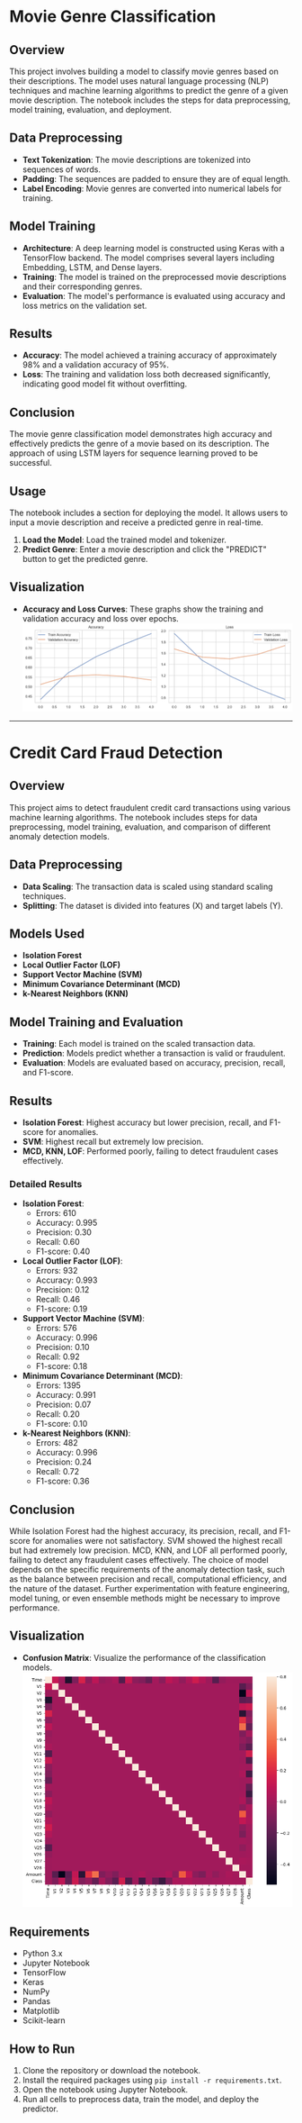 # Movie Genre Classification

## Overview
This project involves building a model to classify movie genres based on their descriptions. The model uses natural language processing (NLP) techniques and machine learning algorithms to predict the genre of a given movie description. The notebook includes the steps for data preprocessing, model training, evaluation, and deployment.

## Data Preprocessing
- **Text Tokenization**: The movie descriptions are tokenized into sequences of words.
- **Padding**: The sequences are padded to ensure they are of equal length.
- **Label Encoding**: Movie genres are converted into numerical labels for training.

## Model Training
- **Architecture**: A deep learning model is constructed using Keras with a TensorFlow backend. The model comprises several layers including Embedding, LSTM, and Dense layers.
- **Training**: The model is trained on the preprocessed movie descriptions and their corresponding genres.
- **Evaluation**: The model's performance is evaluated using accuracy and loss metrics on the validation set.

## Results
- **Accuracy**: The model achieved a training accuracy of approximately 98% and a validation accuracy of 95%.
- **Loss**: The training and validation loss both decreased significantly, indicating good model fit without overfitting.

## Conclusion
The movie genre classification model demonstrates high accuracy and effectively predicts the genre of a movie based on its description. The approach of using LSTM layers for sequence learning proved to be successful.

## Usage
The notebook includes a section for deploying the model. It allows users to input a movie description and receive a predicted genre in real-time.

1. **Load the Model**: Load the trained model and tokenizer.
2. **Predict Genre**: Enter a movie description and click the "PREDICT" button to get the predicted genre.

## Visualization
- **Accuracy and Loss Curves**: These graphs show the training and validation accuracy and loss over epochs.
![alt text](Images/Accuracy.png)

---

# Credit Card Fraud Detection

## Overview
This project aims to detect fraudulent credit card transactions using various machine learning algorithms. The notebook includes steps for data preprocessing, model training, evaluation, and comparison of different anomaly detection models.

## Data Preprocessing
- **Data Scaling**: The transaction data is scaled using standard scaling techniques.
- **Splitting**: The dataset is divided into features (X) and target labels (Y).

## Models Used
- **Isolation Forest**
- **Local Outlier Factor (LOF)**
- **Support Vector Machine (SVM)**
- **Minimum Covariance Determinant (MCD)**
- **k-Nearest Neighbors (KNN)**

## Model Training and Evaluation
- **Training**: Each model is trained on the scaled transaction data.
- **Prediction**: Models predict whether a transaction is valid or fraudulent.
- **Evaluation**: Models are evaluated based on accuracy, precision, recall, and F1-score.

## Results
- **Isolation Forest**: Highest accuracy but lower precision, recall, and F1-score for anomalies.
- **SVM**: Highest recall but extremely low precision.
- **MCD, KNN, LOF**: Performed poorly, failing to detect fraudulent cases effectively.

### Detailed Results
- **Isolation Forest**: 
  - Errors: 610
  - Accuracy: 0.995
  - Precision: 0.30
  - Recall: 0.60
  - F1-score: 0.40
- **Local Outlier Factor (LOF)**:
  - Errors: 932
  - Accuracy: 0.993
  - Precision: 0.12
  - Recall: 0.46
  - F1-score: 0.19
- **Support Vector Machine (SVM)**:
  - Errors: 576
  - Accuracy: 0.996
  - Precision: 0.10
  - Recall: 0.92
  - F1-score: 0.18
- **Minimum Covariance Determinant (MCD)**:
  - Errors: 1395
  - Accuracy: 0.991
  - Precision: 0.07
  - Recall: 0.20
  - F1-score: 0.10
- **k-Nearest Neighbors (KNN)**:
  - Errors: 482
  - Accuracy: 0.996
  - Precision: 0.24
  - Recall: 0.72
  - F1-score: 0.36

## Conclusion
While Isolation Forest had the highest accuracy, its precision, recall, and F1-score for anomalies were not satisfactory. SVM showed the highest recall but had extremely low precision. MCD, KNN, and LOF all performed poorly, failing to detect any fraudulent cases effectively. The choice of model depends on the specific requirements of the anomaly detection task, such as the balance between precision and recall, computational efficiency, and the nature of the dataset. Further experimentation with feature engineering, model tuning, or even ensemble methods might be necessary to improve performance.

## Visualization
- **Confusion Matrix**: Visualize the performance of the classification models.
![alt text](Images/Matrix.png)

## Requirements
- Python 3.x
- Jupyter Notebook
- TensorFlow
- Keras
- NumPy
- Pandas
- Matplotlib
- Scikit-learn

## How to Run
1. Clone the repository or download the notebook.
2. Install the required packages using `pip install -r requirements.txt`.
3. Open the notebook using Jupyter Notebook.
4. Run all cells to preprocess data, train the model, and deploy the predictor.